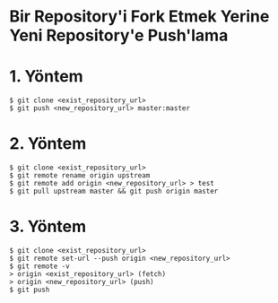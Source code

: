 # Bir Repository'i Fork Etmek Yerine Yeni Repository'e Push'lama

# 1. Yöntem
```
$ git clone <exist_repository_url>
$ git push <new_repository_url> master:master
```
# 2. Yöntem
```
$ git clone <exist_repository_url>
$ git remote rename origin upstream   
$ git remote add origin <new_repository_url> > test
$ git pull upstream master && git push origin master
```
# 3. Yöntem
```
$ git clone <exist_repository_url>
$ git remote set-url --push origin <new_repository_url>
$ git remote -v
> origin <exist_repository_url> (fetch)                                                          
> origin <new_repository_url> (push)
$ git push
```
